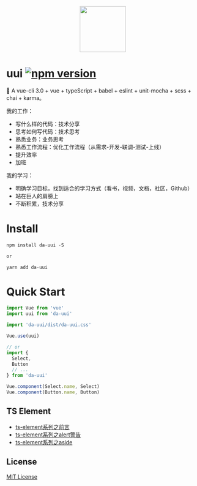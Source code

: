 <p align="center">
  <img width="120" src="https://user-images.githubusercontent.com/59645426/180124002-9ae887a0-124e-419d-bb8c-c796baf02d52.png">
</p>

# uui [![npm version](https://badge.fury.io/js/da-uui.svg)](https://badge.fury.io/js/da-uui)

🖖 A vue-cli 3.0 + vue + typeScript + babel + eslint + unit-mocha + scss + chai + karma。

我的工作：

- 写什么样的代码：技术分享
- 思考如何写代码：技术思考
- 熟悉业务：业务思考
- 熟悉工作流程：优化工作流程（从需求-开发-联调-测试-上线）
- 提升效率
- 加班

我的学习：

- 明确学习目标，找到适合的学习方式（看书，视频，文档，社区，Github）
- 站在巨人的肩膀上
- 不断积累，技术分享

# Install

```js
npm install da-uui -S

or

yarn add da-uui
```

# Quick Start

```js
import Vue from 'vue'
import uui from 'da-uui'

import 'da-uui/dist/da-uui.css'

Vue.use(uui)

// or
import {
  Select,
  Button
  // ...
} from 'da-uui'

Vue.component(Select.name, Select)
Vue.component(Button.name, Button)
```

## TS Element

- [ts-element系列之前言](https://github.com/webVueBlog/uui/issues/3)
- [ts-element系列之alert警告](https://github.com/webVueBlog/uui/issues/1)
- [ts-element系列之aside](https://github.com/webVueBlog/uui/issues/2)

## License

[MIT License](https://github.com/webVueBlog/uui/blob/master/LICENSE)
